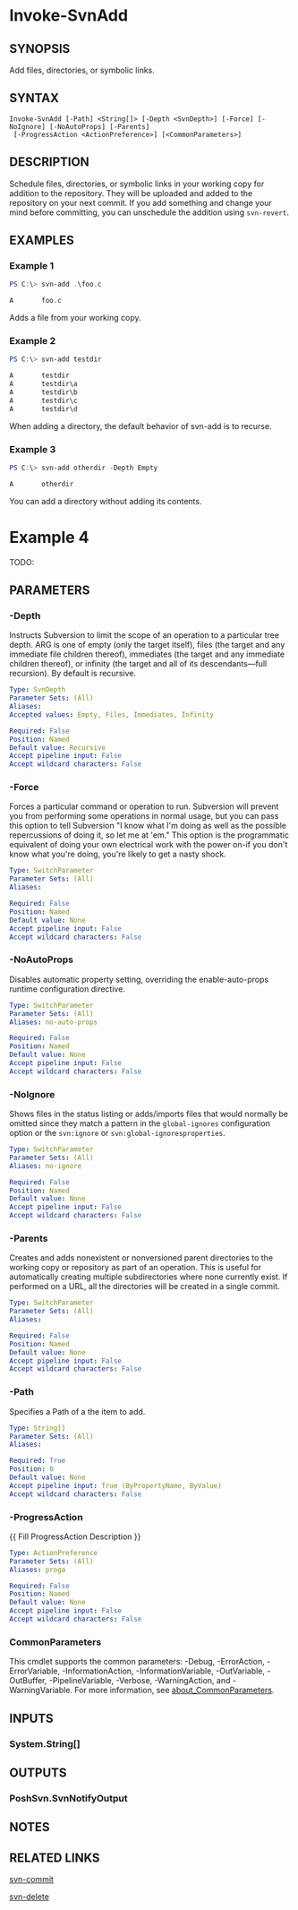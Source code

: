# Invoke-SvnAdd

## SYNOPSIS
Add files, directories, or symbolic links.

## SYNTAX

```
Invoke-SvnAdd [-Path] <String[]> [-Depth <SvnDepth>] [-Force] [-NoIgnore] [-NoAutoProps] [-Parents]
 [-ProgressAction <ActionPreference>] [<CommonParameters>]
```

## DESCRIPTION
Schedule files, directories, or symbolic links in your working copy for addition to the repository. They will be uploaded and added to the repository on your next commit. If you add something and change your mind before committing, you can unschedule the addition using `svn-revert`.

## EXAMPLES

### Example 1
```powershell
PS C:\> svn-add .\foo.c

A       foo.c
```

Adds a file from your working copy.

### Example 2
```powershell
PS C:\> svn-add testdir

A       testdir
A       testdir\a
A       testdir\b
A       testdir\c
A       testdir\d
```

When adding a directory, the default behavior of svn-add is to recurse.

### Example 3
```powershell
PS C:\> svn-add otherdir -Depth Empty

A       otherdir
```

You can add a directory without adding its contents.

# Example 4
TODO:

## PARAMETERS

### -Depth
Instructs Subversion to limit the scope of an operation to a particular tree depth. ARG is one of empty (only the target itself), files (the target and any immediate file children thereof), immediates (the target and any immediate children thereof), or infinity (the target and all of its descendants—full recursion). By default is recursive.

```yaml
Type: SvnDepth
Parameter Sets: (All)
Aliases:
Accepted values: Empty, Files, Immediates, Infinity

Required: False
Position: Named
Default value: Recursive
Accept pipeline input: False
Accept wildcard characters: False
```

### -Force
Forces a particular command or operation to run. Subversion will prevent you from performing some operations in normal usage, but you can pass this option to tell Subversion "I know what I'm doing as well as the possible repercussions of doing it, so let me at 'em." This option is the programmatic equivalent of doing your own electrical work with the power on-if you don't know what you're doing, you're likely to get a nasty shock.

```yaml
Type: SwitchParameter
Parameter Sets: (All)
Aliases:

Required: False
Position: Named
Default value: None
Accept pipeline input: False
Accept wildcard characters: False
```

### -NoAutoProps
Disables automatic property setting, overriding the enable-auto-props runtime configuration directive.

```yaml
Type: SwitchParameter
Parameter Sets: (All)
Aliases: no-auto-props

Required: False
Position: Named
Default value: None
Accept pipeline input: False
Accept wildcard characters: False
```

### -NoIgnore
Shows files in the status listing or adds/imports files that would normally be omitted since they match a pattern in the `global-ignores` configuration option or the `svn:ignore` or `svn:global-ignoresproperties`.

```yaml
Type: SwitchParameter
Parameter Sets: (All)
Aliases: no-ignore

Required: False
Position: Named
Default value: None
Accept pipeline input: False
Accept wildcard characters: False
```

### -Parents
Creates and adds nonexistent or nonversioned parent directories to the working copy or repository as part of an operation. This is useful for automatically creating multiple subdirectories where none currently exist. If performed on a URL, all the directories will be created in a single commit.

```yaml
Type: SwitchParameter
Parameter Sets: (All)
Aliases:

Required: False
Position: Named
Default value: None
Accept pipeline input: False
Accept wildcard characters: False
```

### -Path
Specifies a Path of a the item to add.

```yaml
Type: String[]
Parameter Sets: (All)
Aliases:

Required: True
Position: 0
Default value: None
Accept pipeline input: True (ByPropertyName, ByValue)
Accept wildcard characters: False
```

### -ProgressAction
{{ Fill ProgressAction Description }}

```yaml
Type: ActionPreference
Parameter Sets: (All)
Aliases: proga

Required: False
Position: Named
Default value: None
Accept pipeline input: False
Accept wildcard characters: False
```

### CommonParameters
This cmdlet supports the common parameters: -Debug, -ErrorAction, -ErrorVariable, -InformationAction, -InformationVariable, -OutVariable, -OutBuffer, -PipelineVariable, -Verbose, -WarningAction, and -WarningVariable. For more information, see [about_CommonParameters](http://go.microsoft.com/fwlink/?LinkID=113216).

## INPUTS

### System.String[]

## OUTPUTS

### PoshSvn.SvnNotifyOutput

## NOTES

## RELATED LINKS

[svn-commit](https://www.poshsvn.com/docs/Invoke-SvnCommit/)

[svn-delete](https://www.poshsvn.com/docs/Invoke-SvnDelete/)
